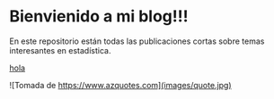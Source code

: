 # Bienvienido a mi blog!!!

En este repositorio están todas las publicaciones cortas sobre temas interesantes en estadística.

[hola](https://raw.githubusercontent.com/fhernanb/myblog/master/Publicaciones/T%C3%A9cnicas%20computacionales/prueba/dfsd.html)

![Tomada de https://www.azquotes.com](images/quote.jpg)